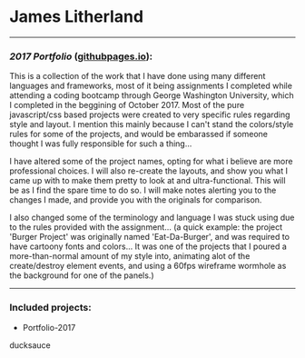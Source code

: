 # __James Litherland__
---
### _2017 Portfolio_ ([githubpages.io](https://portfolio-2017.githubpages.io/)):
This is a collection of the work that I have done using many different languages and frameworks, most of it being assignments I completed while
attending a coding bootcamp through George Washington University, which I
completed in the beggining of October 2017.  Most of the pure javascript/css based projects were created to very specific rules regarding style and layout.  I mention this mainly because I can't stand the colors/style rules for some of the projects, and would be embarassed if someone thought I was fully responsible for such a thing... 

I have altered some of the project names, opting for what i believe are more professional choices.  I will also re-create the layouts, and show you what I came up with to make them pretty to look at and ultra-functional.  This will be as I find the spare time to do so.  I will make notes alerting you to the changes I made, and provide you with the originals for comparison. 

I also changed some of the terminology and language I was stuck using due to the rules provided with the assignment... (a quick example:  the project 'Burger Project' was originally named 'Eat-Da-Burger', and was required to have cartoony fonts and colors... It was one of the projects that I poured a more-than-normal amount of my style into, animating alot of the create/destroy element events, and using a 60fps wireframe wormhole as the background for one of the panels.)

---
### Included projects:
* Portfolio-2017
<p>ducksauce</p> 